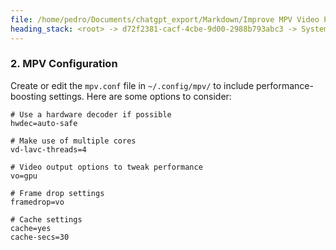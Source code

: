 ```yaml
---
file: /home/pedro/Documents/chatgpt_export/Markdown/Improve MPV Video Playback.md
heading_stack: <root> -> d72f2381-cacf-4cbe-9d00-2988b793abc3 -> System -> 95c09f59-8b0e-4edc-b0dd-971bed8c2aac -> System -> aaa2efe2-35da-40e0-9038-4d87d09532da -> User -> 785653dd-b9e0-47a8-951c-58227314c9a1 -> Assistant -> 1. Update Drivers -> 2. MPV Configuration
---
```

### 2. MPV Configuration
Create or edit the `mpv.conf` file in `~/.config/mpv/` to include performance-boosting settings. Here are some options to consider:

```text
# Use a hardware decoder if possible
hwdec=auto-safe

# Make use of multiple cores
vd-lavc-threads=4

# Video output options to tweak performance
vo=gpu

# Frame drop settings
framedrop=vo

# Cache settings
cache=yes
cache-secs=30
```

